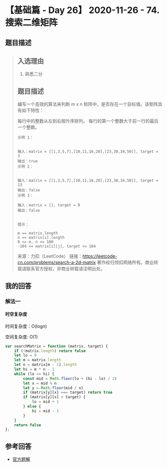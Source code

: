 # 【基础篇 - Day 26】 2020-11-26 - 74. 搜索二维矩阵

## 题目描述

> ## 入选理由
>
> 1. 熟悉二分
>
> ## 题目描述
>
> 编写一个高效的算法来判断 m x n 矩阵中，是否存在一个目标值。该矩阵具有如下特性：
>
> 每行中的整数从左到右按升序排列。
> 每行的第一个整数大于前一行的最后一个整数。
> 
>
> ```
> 示例 1：
> 
> 
> 输入：matrix = [[1,3,5,7],[10,11,16,20],[23,30,34,50]], target = 3
> 输出：true
> 示例 2：
> 
> 
> 输入：matrix = [[1,3,5,7],[10,11,16,20],[23,30,34,50]], target = 13
> 输出：false
> 示例 3：
> 
> 输入：matrix = [], target = 0
> 输出：false
>  
> 
> 提示：
> 
> m == matrix.length
> n == matrix[i].length
> 0 <= m, n <= 100
> -104 <= matrix[i][j], target <= 104
> ```
>
> 来源：力扣（LeetCode）
> 链接：https://leetcode-cn.com/problems/search-a-2d-matrix
> 著作权归领扣网络所有。商业转载请联系官方授权，非商业转载请注明出处。

## 我的回答

### 解法一

#### 时空复杂度

时间复杂度：O(logn)

空间复杂度:   O(1)

```js
var searchMatrix = function (matrix, target) {
    if (!matrix.length) return false
    let lo = 0
    let m = matrix.length
    let n = matrix[m - 1].length
    let hi = m * n - 1
    while (lo <= hi) {
        const mid = Math.floor(lo + (hi - lo) / 2)
        let x = mid % n
        let y = Math.floor(mid / n)
        if (matrix[y][x] === target) return true
        if (matrix[y][x] < target) {
            lo = mid + 1
        } else {
            hi = mid - 1
        }
    }
    return false
};
```



## 参考回答

- [官方题解](https://github.com/leetcode-pp/91alg-2/blob/master/solution/basic/d26.search-a-2d-matrix.md)
